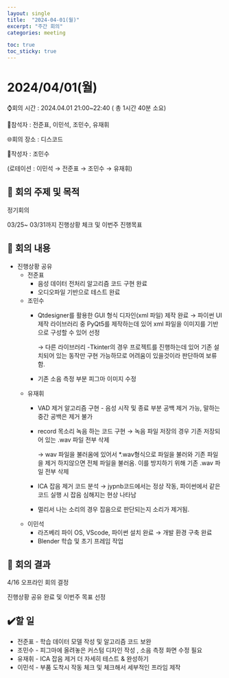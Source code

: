 ```yaml
---
layout: single
title:  "2024-04-01(월)"
excerpt: "주간 회의"
categories: meeting

toc: true
toc_sticky: true
---
```

# 2024/04/01(월)

⌚회의 시간 : 2024.04.01 21:00~22:40 ( 총 1시간 40분 소요)

👤참석자 : 전준표, 이민석, 조민수, 유재휘

🌐회의 장소 : 디스코드

📝작성자 :  조민수

(로테이션 : 이민석 → 전준표 → 조민수 → 유재휘)

## 🔳 **회의 주제 및 목적**

정기회의

03/25~ 03/31까지 진행상황 체크 및 이번주 진행목표 

## 🔳 **회의 내용**

- 진행상황 공유
    - 전준표
        - 음성 데이터 전처리 알고리즘 코드 구현 완료
        - 오디오파일 기반으로 테스트 완료
    - 조민수
        - Qtdesigner를 활용한 GUI 형식 디자인(xml 파일) 제작 완료 → 파이썬 UI제작 라이브러리 중 PyQt5를 제작하는데 있어 xml 파일을 이미지를 기반으로 구성할 수 있어 선정
            
            → 다른 라이브러리 -Tkinter의 경우 프로젝트를 진행하는데 있어 기존 설치되어 있는 동작만 구현 가능하므로 어려움이 있을것이라 판단하여 보류함.
            
        - 기존 소음 측정 부분 피그마 이미지 수정
    - 유재휘
        - VAD 제거 알고리즘 구현 - 음성 시작 및 종료 부분 공백 제거 가능, 말하는 중간 공백은 제거 불가
        - record 목소리 녹음 하는 코드 구현 → 녹음 파일 저장의 경우 기존 저장되어 있는 .wav 파일 전부 삭제
            
            → wav 파일을 불러옴에 있어서 *.wav형식으로 파일을 불러와 기존 파일을 제거 하지않으면 전체 파일을 불러옴. 이를 방지하기 위해 기존 .wav 파일 전부 삭제
            
        - ICA 잡음 제거 코드 분석 → jypnb코드에서는 정상 작동, 파이썬에서 같은 코드 실행 시 잡음 심해지는 현상 나타남
        - 멀리서 나는 소리의 경우 잡음으로 판단되는지 소리가 제거됨.
    - 이민석
        - 라즈베리 파이 OS, VScode, 파이썬 설치 완료 → 개발 환경 구축 완료
        - Blender 학습 및 초기 프레임 작업

## 🔳 **회의 결과**

4/16 오프라인 회의 결정

진행상황 공유 완료 및 이번주 목표 선정

## ✔️할 일

- 전준표 - 학습 데이터 모델 작성 및 알고리즘 코드 보완
- 조민수 - 피그마에 올려놓은 커스텀 디자인 작성 , 소음 측정 화면 수정 필요
- 유재휘 - ICA 잡음 제거 더 자세히 테스트 & 완성하기
- 이민석 - 부품 도착시 작동 체크 및 체크해서 세부적인 프라임 제작
